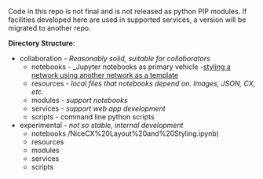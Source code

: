 
Code in this repo is not final and is not released as python PIP modules. 
If facilities developed here are used in supported services, a version 
will be migrated to another repo.

**Directory Structure:**

- collaboration - _Reasonably solid, suitable for collaborators_
  - notebooks - _Jupyter notebooks as primary vehicle
   -[styling a network using another network as a template](https://github.com/ndexbio/ndex-example-development/blob/master/notebooks)
  - resources - _local files that notebooks depend on. Images, JSON, CX, etc._
  - modules - _support notebooks_
  - services - _support web app development_
  - scripts - command line python scripts
- experimental - _not so stable, internal development_ 
  - notebooks
/NiceCX%20Layout%20and%20Styling.ipynb)
  - resources
  - modules
  - services
  - scripts
